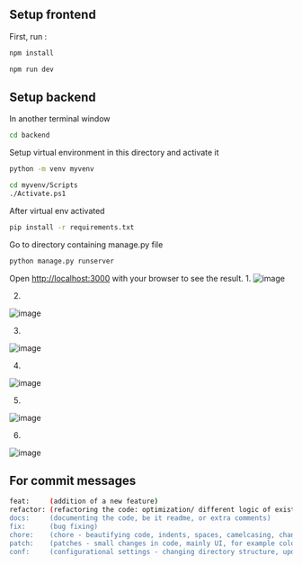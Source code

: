 

## Setup frontend

First, run :
```bash
npm install

npm run dev
```

## Setup backend

In another terminal window
```bash
cd backend

```
Setup virtual environment in this directory and activate it
```bash
python -m venv myvenv

cd myvenv/Scripts
./Activate.ps1

```
After virtual env activated
```bash
pip install -r requirements.txt

```
Go to directory containing manage.py file
```bash
python manage.py runserver

```
Open [http://localhost:3000](http://localhost:3000) with your browser to see the result.
1.
![image](https://github.com/Pratham1812/CpGuide/assets/32198580/d55556f5-64d4-49ef-bcd2-9603bd164f17)

2.
![image](https://github.com/Pratham1812/CpGuide/assets/32198580/c3d4eca6-dc64-4722-a673-b1b1701ae0f0)


3.
![image](https://github.com/Pratham1812/CpGuide/assets/32198580/e13a505e-0333-4223-bdd1-c16200c6c38d)

4.
![image](https://github.com/Pratham1812/CpGuide/assets/32198580/860fa8b2-c250-4911-819a-017d75052018)

5.
![image](https://github.com/Pratham1812/CpGuide/assets/32198580/8d1ed246-3e50-4454-b530-45d3f6e5d7cb)

6.
![image](https://github.com/Pratham1812/CpGuide/assets/32198580/9966ff98-1744-4dc5-bbaf-b21990d7588b)





## For commit messages

```bash
feat:     (addition of a new feature)
refactor: (refactoring the code: optimization/ different logic of existing code - output doesn't change, just the way of execution changes)
docs:     (documenting the code, be it readme, or extra comments)
fix:      (bug fixing)
chore:    (chore - beautifying code, indents, spaces, camelcasing, changing variable names to have an appropriate meaning)
patch:    (patches - small changes in code, mainly UI, for example color of a button, increasing size of tet, etc etc)
conf:     (configurational settings - changing directory structure, updating gitignore, add libraries, changing manifest etc)
```

